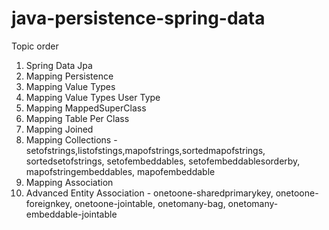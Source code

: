 # java-persistence-spring-data

Topic order
1. Spring Data Jpa
2. Mapping Persistence
3. Mapping Value Types
4. Mapping Value Types User Type
5. Mapping MappedSuperClass
6. Mapping Table Per Class
7. Mapping Joined
8. Mapping Collections - setofstrings,listofstings,mapofstrings,sortedmapofstrings, sortedsetofstrings, setofembeddables,
setofembeddablesorderby, mapofstringembeddables, mapofembeddable
9. Mapping Association
10. Advanced Entity Association - onetoone-sharedprimarykey, onetoone-foreignkey, onetoone-jointable, onetomany-bag,
onetomany-embeddable-jointable
